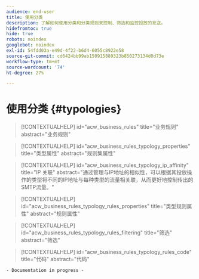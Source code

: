 ```yaml
---
audience: end-user
title: 使用分类
description: 了解如何使用分类和分类规则来控制、筛选和监控投放的发送。
hidefromtoc: true
hide: true
robots: noindex
googlebot: noindex
exl-id: 54fdd03a-e49d-4f22-b6d4-6055c8922e58
source-git-commit: cd6424bb99ab150915889323b850273134d0d73e
workflow-type: tm+mt
source-wordcount: '74'
ht-degree: 27%

---
```


# 使用分类 {#typologies}

>[!CONTEXTUALHELP]
>id="acw_business_rules"
>title="业务规则"
>abstract="业务规则"

>[!CONTEXTUALHELP]
>id="acw_business_rules_typology_properties"
>title="类型属性"
>abstract="规则集属性"

>[!CONTEXTUALHELP]
>id="acw_business_rules_typology_ip_affinity"
>title="IP 关联"
>abstract="通过管理与IP地址的相似性，可以根据其投放操作的类型将不同的IP地址与每种类型的流量相关联，从而更好地控制传出的SMTP流量。"

>[!CONTEXTUALHELP]
>id="acw_business_rules_typology_rules_properties"
>title="类型规则属性"
>abstract="规则属性"

>[!CONTEXTUALHELP]
>id="acw_business_rules_typology_rules_filtering"
>title="筛选"
>abstract="筛选"

>[!CONTEXTUALHELP]
>id="acw_business_rules_typology_rules_code"
>title="代码"
>abstract="代码"

`- Documentation in progress -`
